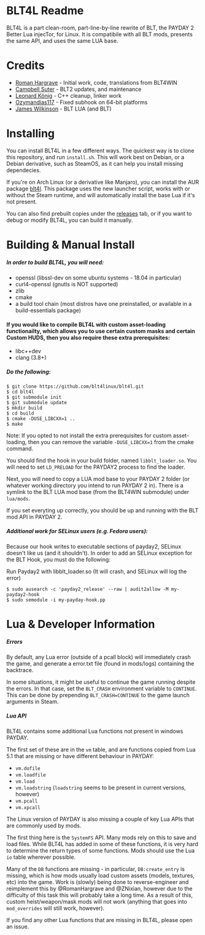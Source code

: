 BLT4L Readme
============

BLT4L is a part clean-room, part-line-by-line rewrite of BLT, the PAYDAY
2 Better Lua injecTor, for Linux. It is compatibile with all BLT mods,
presents the same API, and uses the same LUA base.

Credits
=======

* [Roman Hargrave](https://github.com/RomanHargrave) - Initial work, code, translations from BLT4WIN
* [Campbell Suter](https://github.com/ZNixian) - BLT2 updates, and maintenance
* [Leonard König](https://github.com/LeonardKoenig) - C++ cleanup, linker work
* [Ozymandias117](https://github.com/Ozymandias117) - Fixed subhook on 64-bit platforms
* [James Wilkinson](https://github.com/JamesWilko) - BLT LUA (and BLT)

Installing
==========

You can install BLT4L in a few different ways. 
The quickest way is to clone this repository, and run `install.sh`.
This will work best on Debian, or a Debian derivative, such as SteamOS, as
it can help you install missing dependecies.

If you're on Arch Linux (or a derivative like Manjaro), you can install the AUR package
[blt4l](https://aur.archlinux.org/packages/blt4l/). This package uses the new launcher script,
works with or without the Steam runtime, and will automatically install the base Lua if it's not present.

You can also find prebuilt copies under the [releases](https://github.com/blt4linux/blt4l/releases)
tab, or if you want to debug or modify BLT4L, you can build it manually.

Building & Manual Install
=========================

##### In order to build BLT4L, you will need:

* openssl (libssl-dev on some ubuntu systems - 18.04 in particular)
* curl4-openssl (gnutls is NOT supported)
* zlib
* cmake
* a build tool chain (most distros have one preinstalled, or available in a build-essentials package)

#### If you would like to compile BLT4L with custom asset-loading functionailty, which allows you to use certain custom masks and certain Custom HUDS, then you also require these extra prerequisites:

* libc++dev
* clang (3.8+)

##### Do the following:

```
$ git clone https://github.com/blt4linux/blt4l.git
$ cd blt4l
$ git submodule init
$ git submodule update
$ mkdir build 
$ cd build
$ cmake -DUSE_LIBCXX=1 .. 
$ make
```
Note: If you opted to not install the extra prerequisites for custom asset-loading, then you can remove the variable ```-DUSE_LIBCXX=1``` from the cmake command.

You should find the hook in your build folder, named `libblt_loader.so`.
You will need to set `LD_PRELOAD` for the PAYDAY2 process to find the
loader.

Next, you will need to copy a LUA mod base to your PAYDAY 2 folder (or whatever working directory you intend to run PAYDAY 2 in).
There is a symlink to the BLT LUA mod base (from the BLT4WIN submodule) under `lua/mods`. 

If you set everyting up correctly, you should be up and running with the BLT mod API in PAYDAY 2.

##### Additional work for SELinux users (e.g. Fedora users):

Because our hook writes to executable sections of payday2, SELinux doesn't like us (and it shouldn't).
In order to add an SELinux exception for the BLT Hook, you must do the following:

Run Payday2 with libblt_loader.so (It will crash, and SELinux will log the error)
```
$ sudo ausearch -c 'payday2_release' --raw | audit2allow -M my-payday2-hook
$ sudo semodule -i my-payday-hook.pp
```

Lua & Developer Information
===========================

##### Errors

By default, any Lua error (outside of a pcall block) will immediately crash the game, and
generate a error.txt file (found in mods/logs) containing the backtrace.

In some situations, it might be useful to continue the game running despite the errors. In that
case, set the `BLT_CRASH` environment variable to `CONTINUE`. This can be done by
prepending `BLT_CRASH=CONTINUE` to the game launch arguments in Steam.

##### Lua API

BLT4L contains some additional Lua functions not present in windows PAYDAY.

The first set of these are in the `vm` table, and are functions copied from Lua 5.1
that are missing or have different behaviour in PAYDAY:

* `vm.dofile`
* `vm.loadfile`
* `vm.load`
* `vm.loadstring` (`loadstring` seems to be present in current versions, however)
* `vm.pcall`
* `vm.xpcall`

The Linux version of PAYDAY is also missing a couple of key Lua APIs that are commonly used
by mods.

The first thing here is the `SystemFS` API. Many mods rely on this to save and load files. While
BLT4L has added in some of these functions, it is very hard to determine the return types of some
functions. Mods should use the Lua `io` table wherever possible.

Many of the `DB` functions are missing - in particular, `DB:create_entry` is missing, which is
how mods usually load custom assets (models, textures, etc) into the game. Work is (slowly) being done
to reverse-engineer and reimplement this by @RomanHargrave and @ZNixian, however due to the difficulty of
this task this will probably take a long time. As a result of this, custom heist/weapon/mask mods will
not work (anything that goes into `mod_overrides` will still work, however).

If you find any other Lua functions that are missing in BLT4L, please open an issue.

